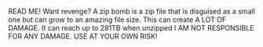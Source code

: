 READ ME!
Want revenge? A zip bomb is a zip file that is disguised as a small one but can grow to an amazing file size. This can create A LOT OF DAMAGE. 
It can reach up to 281TB when unzipped
I AM NOT RESPONSIBLE FOR ANY DAMAGE.
USE AT YOUR OWN RISK!
